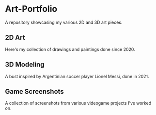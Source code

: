 # Art-Portfolio
A repository showcasing my various 2D and 3D art pieces. 

## 2D Art
Here's my collection of drawings and paintings done since 2020.

## 3D Modeling
A bust inspired by Argentinian soccer player Lionel Messi, done in 2021.

## Game Screenshots
A collection of screenshots from various videogame projects I've worked on.


